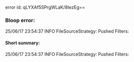 error id: qLYXAf5SPrgWLaK/8tezEg==
### Bloop error:

25/06/17 23:54:37 INFO FileSourceStrategy: Pushed Filters:
#### Short summary: 

25/06/17 23:54:37 INFO FileSourceStrategy: Pushed Filters: